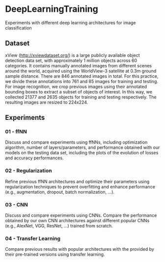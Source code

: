 # DeepLearningTraining
Experiments with different deep learning architectures for image classification

## Dataset
xView (http://xviewdataset.org/) is a large publicly available object detection data set, with approximately 1
million objects across 60 categories. It contains manually annotated images from different scenes around the
world, acquired using the WorldView-3 satellite at 0.3m ground sample distance. There are 846 annotated
images in total. For this practice, we divide these annotations into 761 and 85 images for training and testing.
For image recognition, we crop previous images using their annotated bounding boxes to extract a subset of
objects of interest. In this way, we collected 21377 and 2635 objects for training and testing respectively. The
resulting images are resized to 224x224.

## Experiments
### 01 - ffNN 
Discuss and compare experiments using ffNNs, including optimization algorithm, number of layers/parameters, 
and performance obtained with our models on the testing data set, including the plots
of the evolution of losses and accuracy performances.

### 02 - Regularization 
Refine previous ffNN architectures and optimize their parameters using regularization techniques to
prevent overfitting and enhance performance (e.g., augmentation, dropout, batch normalization, ...).

### 03 - CNN
Discuss and compare experiments using CNNs. Compare the performance obtained by
our own CNN architectures against different popular CNNs (e.g., AlexNet, VGG, ResNet, ...) trained
from scratch. 

### 04 - Transfer Learning
Compare previous results with popular architectures with the provided by their pre-trained versions
using transfer learning.
